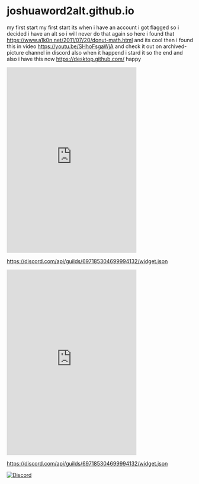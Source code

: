 # joshuaword2alt.github.io
my first start
my first start
its when i have an account i got flagged
so i decided i have an alt so i will never do that again so here
i found that https://www.a1k0n.net/2011/07/20/donut-math.html and its cool then i found this 
in video https://youtu.be/SHhoFsgaWjA 
and check it out on archived-picture channel in discord also when it happend  i stard it so the end
and also i have this now https://desktop.github.com/ happy


<iframe src="https://discord.com/widget?id=697185304699994132&theme=dark" width="350" height="500" allowtransparency="true" frameborder="0" sandbox="allow-popups allow-popups-to-escape-sandbox allow-same-origin allow-scripts"></iframe>

https://discord.com/api/guilds/697185304699994132/widget.json

<iframe src="https://discord.com/widget?id=697185304699994132&theme=dark" width="350" height="500" allowtransparency="true" frameborder="0" sandbox="allow-popups allow-popups-to-escape-sandbox allow-same-origin allow-scripts"></iframe>


https://discord.com/api/guilds/697185304699994132/widget.json


[![Discord](https://img.shields.io/discord/313125603924639766.svg?color=%237289da&label=Discord&logo=discord&logoColor=%237289da)](https://discord.gg/na2AgADfdN)


